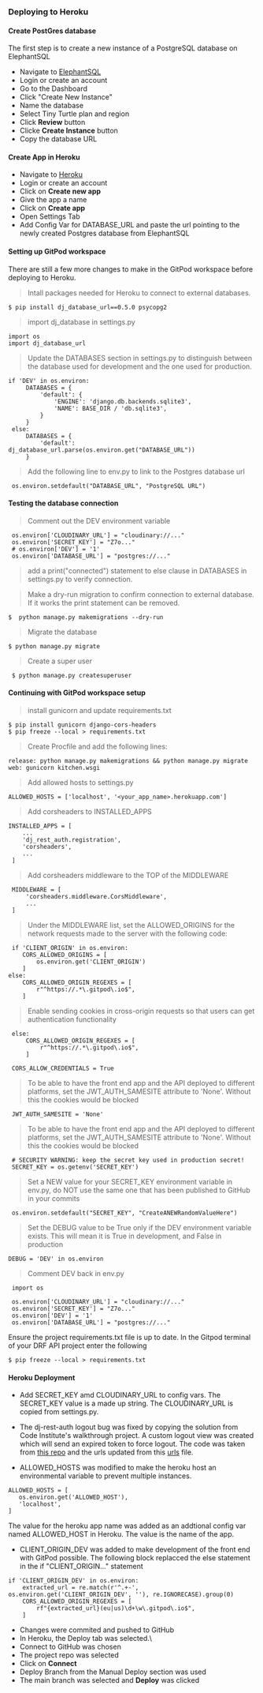 ### Deploying to Heroku

#### Create PostGres database
The first step is to create a new instance of a PostgreSQL database on ElephantSQL
+ Navigate to [ElephantSQL](https://www.elephantsql.com/)
+ Login or create an account
+ Go to the Dashboard
+ Click "Create New Instance"
+ Name the database
+ Select Tiny Turtle plan and region
+ Click **Review** button
+ Clicke **Create Instance** button
+ Copy the database URL


#### Create App in Heroku
+ Navigate to [Heroku]()
+ Login or create an account
+ Click on **Create new app**
+ Give the app a name
+ Click on **Create app**
+ Open Settings Tab
+ Add Config Var for DATABASE_URL and paste the url pointing to the newly created Postgres database from ElephantSQL

#### Setting up GitPod workspace
There are still a few more changes to make in the GitPod workspace before deploying to Heroku.
> Intall packages needed for Heroku to connect to external databases.
```
$ pip install dj_database_url==0.5.0 psycopg2
```
>  import dj_database in settings.py
```
import os
import dj_database_url
```

> Update the DATABASES section in settings.py to distinguish between the database used for development and the one used for production.
```
if 'DEV' in os.environ:
     DATABASES = {
         'default': {
             'ENGINE': 'django.db.backends.sqlite3',
             'NAME': BASE_DIR / 'db.sqlite3',
         }
     }
 else:
     DATABASES = {
         'default': dj_database_url.parse(os.environ.get("DATABASE_URL"))
     }
```


> Add the following line to env.py to link to the Postgres database url
```
 os.environ.setdefault("DATABASE_URL", "PostgreSQL URL")
```

#### Testing the database connection
> Comment out the DEV environment variable
```
 os.environ['CLOUDINARY_URL'] = "cloudinary://..."
 os.environ['SECRET_KEY'] = "Z7o..."
 # os.environ['DEV'] = '1'
 os.environ['DATABASE_URL'] = "postgres://..."
 ```

 > add a print("connected") statement to else clause in DATABASES in settings.py to verify connection.

 > Make a dry-run migration to confirm connection to external database. If it works the print statement can be removed.
 ```
 $  python manage.py makemigrations --dry-run
 ```

 > Migrate the database
 ```
 $ python manage.py migrate
 ```

> Create a super user
```
 $ python manage.py createsuperuser
```

#### Continuing with GitPod workspace setup
> install gunicorn and update requirements.txt
```
$ pip install gunicorn django-cors-headers
$ pip freeze --local > requirements.txt
```

> Create Procfile and add the following lines:
```
release: python manage.py makemigrations && python manage.py migrate
web: gunicorn kitchen.wsgi
```

> Add allowed hosts to settings.py
```
ALLOWED_HOSTS = ['localhost', '<your_app_name>.herokuapp.com']
```

> Add corsheaders to INSTALLED_APPS
```
INSTALLED_APPS = [
    ...
    'dj_rest_auth.registration',
    'corsheaders',
    ...
 ]
 ```

 > Add corsheaders middleware to the TOP of the MIDDLEWARE

```
 MIDDLEWARE = [
     'corsheaders.middleware.CorsMiddleware',
     ...
 ]
 ```

 > Under the MIDDLEWARE list, set the ALLOWED_ORIGINS for the network requests made to the server with the following code:
 ```
  if 'CLIENT_ORIGIN' in os.environ:
     CORS_ALLOWED_ORIGINS = [
         os.environ.get('CLIENT_ORIGIN')
     ]
 else:
     CORS_ALLOWED_ORIGIN_REGEXES = [
         r"^https://.*\.gitpod\.io$",
     ]
```

> Enable sending cookies in cross-origin requests so that users can get authentication functionality
```
 else:
     CORS_ALLOWED_ORIGIN_REGEXES = [
         r"^https://.*\.gitpod\.io$",
     ]

 CORS_ALLOW_CREDENTIALS = True
 ```

> To be able to have the front end app and the API deployed to different platforms, set the JWT_AUTH_SAMESITE attribute to 'None'. Without this the cookies would be blocked
 ```
  JWT_AUTH_SAMESITE = 'None'
 ```


> To be able to have the front end app and the API deployed to different platforms, set the JWT_AUTH_SAMESITE attribute to 'None'. Without this the cookies would be blocked
```
 # SECURITY WARNING: keep the secret key used in production secret!
 SECRET_KEY = os.getenv('SECRET_KEY')
```


> Set a NEW value for your SECRET_KEY environment variable in env.py, do NOT use the same one that has been published to GitHub in your commits
```
 os.environ.setdefault("SECRET_KEY", "CreateANEWRandomValueHere")
```

> Set the DEBUG value to be True only if the DEV environment variable exists. This will mean it is True in development, and False in production
```
DEBUG = 'DEV' in os.environ
```

> Comment DEV back in env.py

```
 import os

 os.environ['CLOUDINARY_URL'] = "cloudinary://..."
 os.environ['SECRET_KEY'] = "Z7o..."
 os.environ['DEV'] = '1'
 os.environ['DATABASE_URL'] = "postgres://..."
```

Ensure the project requirements.txt file is up to date. In the Gitpod terminal of your DRF API project enter the following
```
$ pip freeze --local > requirements.txt
```

#### Heroku Deployment
+ Add SECRET_KEY amd CLOUDINARY_URL to config vars. The SECRET_KEY value is a made up string. The CLOUDINARY_URL is copied from settings.py.

+ The dj-rest-auth logout bug was fixed by copying the solution from Code Institute's walkthrough project. A custom logout view was created which will send an expired token to force logout. The code was taken from [this repo](https://github.com/Code-Institute-Solutions/drf-api/blob/master/drf_api/views.py#L16) and the urls updated from this [urls](https://github.com/Code-Institute-Solutions/drf-api/blob/5210e34d25111e1556d10e895206e255d990e4bb/drf_api/urls.py#L25) file.

+ ALLOWED_HOSTS was modified to make the heroku host an environmental variable to prevent multiple instances.
```
ALLOWED_HOSTS = [
   os.environ.get('ALLOWED_HOST'),
   'localhost',
]
```
The value for the heroku app name was added as an addtional config var named ALLOWED_HOST in Heroku. The value is the name of the app.

+ CLIENT_ORIGIN_DEV was added to make development of the front end with GitPod possible. The following block replacced the else statement in the if "CLIENT_ORIGIN..." statement

```
if 'CLIENT_ORIGIN_DEV' in os.environ:
    extracted_url = re.match(r'^.+-', os.environ.get('CLIENT_ORIGIN_DEV', ''), re.IGNORECASE).group(0)
    CORS_ALLOWED_ORIGIN_REGEXES = [
        rf"{extracted_url}(eu|us)\d+\w\.gitpod\.io$",
    ]
```
+ Changes were commited and pushed to GitHub
+ In Heroku, the Deploy tab was selected.\
+ Connect to GitHub was chosen
+ The project repo was selected
+ Click on **Connect**
+ Deploy Branch from the Manual Deploy section was used
+ The main branch was selected and **Deploy** was clicked